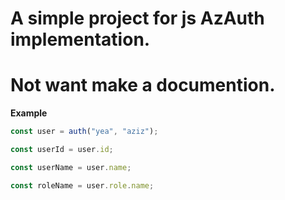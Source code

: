 # A simple project for js AzAuth implementation.

# Not want make a documention.

 **Example**

```javascript
const user = auth("yea", "aziz");

const userId = user.id;

const userName = user.name;

const roleName = user.role.name;

```
